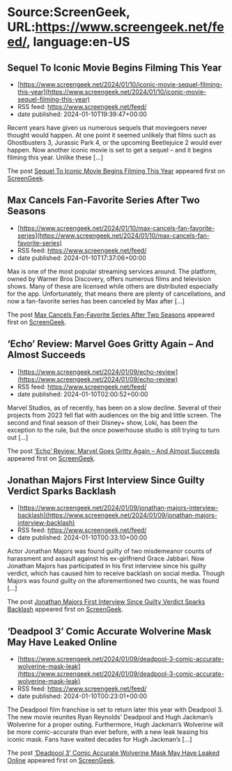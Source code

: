 # Source:ScreenGeek, URL:https://www.screengeek.net/feed/, language:en-US

## Sequel To Iconic Movie Begins Filming This Year
 - [https://www.screengeek.net/2024/01/10/iconic-movie-sequel-filming-this-year](https://www.screengeek.net/2024/01/10/iconic-movie-sequel-filming-this-year)
 - RSS feed: https://www.screengeek.net/feed/
 - date published: 2024-01-10T19:39:47+00:00

<p>Recent years have given us numerous sequels that moviegoers never thought would happen. At one point it seemed unlikely that films such as Ghostbusters 3, Jurassic Park 4, or the upcoming Beetlejuice 2 would ever happen. Now another iconic movie is set to get a sequel &#8211; and it begins filming this year. Unlike these [...]</p>
<p>The post <a href="https://www.screengeek.net/2024/01/10/iconic-movie-sequel-filming-this-year/">Sequel To Iconic Movie Begins Filming This Year</a> appeared first on <a href="https://www.screengeek.net">ScreenGeek</a>.</p>

## Max Cancels Fan-Favorite Series After Two Seasons
 - [https://www.screengeek.net/2024/01/10/max-cancels-fan-favorite-series](https://www.screengeek.net/2024/01/10/max-cancels-fan-favorite-series)
 - RSS feed: https://www.screengeek.net/feed/
 - date published: 2024-01-10T17:37:06+00:00

<p>Max is one of the most popular streaming services around. The platform, owned by Warner Bros Discovery, offers numerous films and television shows. Many of these are licensed while others are distributed especially for the app. Unfortunately, that means there are plenty of cancellations, and now a fan-favorite series has been canceled by Max after [...]</p>
<p>The post <a href="https://www.screengeek.net/2024/01/10/max-cancels-fan-favorite-series/">Max Cancels Fan-Favorite Series After Two Seasons</a> appeared first on <a href="https://www.screengeek.net">ScreenGeek</a>.</p>

## ‘Echo’ Review: Marvel Goes Gritty Again – And Almost Succeeds
 - [https://www.screengeek.net/2024/01/09/echo-review](https://www.screengeek.net/2024/01/09/echo-review)
 - RSS feed: https://www.screengeek.net/feed/
 - date published: 2024-01-10T02:00:52+00:00

<p>Marvel Studios, as of recently, has been on a slow decline. Several of their projects from 2023 fell flat with audiences on the big and little screen. The second and final season of their Disney+ show, Loki, has been the exception to the rule, but the once powerhouse studio is still trying to turn out [...]</p>
<p>The post <a href="https://www.screengeek.net/2024/01/09/echo-review/">&#8216;Echo&#8217; Review: Marvel Goes Gritty Again &#8211; And Almost Succeeds</a> appeared first on <a href="https://www.screengeek.net">ScreenGeek</a>.</p>

## Jonathan Majors First Interview Since Guilty Verdict Sparks Backlash
 - [https://www.screengeek.net/2024/01/09/jonathan-majors-interview-backlash](https://www.screengeek.net/2024/01/09/jonathan-majors-interview-backlash)
 - RSS feed: https://www.screengeek.net/feed/
 - date published: 2024-01-10T00:33:10+00:00

<p>Actor Jonathan Majors was found guilty of two misdemeanor counts of harassment and assault against his ex-girlfriend Grace Jabbari. Now Jonathan Majors has participated in his first interview since his guilty verdict, which has caused him to receive backlash on social media. Though Majors was found guilty on the aforementioned two counts, he was found [...]</p>
<p>The post <a href="https://www.screengeek.net/2024/01/09/jonathan-majors-interview-backlash/">Jonathan Majors First Interview Since Guilty Verdict Sparks Backlash</a> appeared first on <a href="https://www.screengeek.net">ScreenGeek</a>.</p>

## ‘Deadpool 3’ Comic Accurate Wolverine Mask May Have Leaked Online
 - [https://www.screengeek.net/2024/01/09/deadpool-3-comic-accurate-wolverine-mask-leak](https://www.screengeek.net/2024/01/09/deadpool-3-comic-accurate-wolverine-mask-leak)
 - RSS feed: https://www.screengeek.net/feed/
 - date published: 2024-01-10T00:23:01+00:00

<p>The Deadpool film franchise is set to return later this year with Deadpool 3. The new movie reunites Ryan Reynolds&#8217; Deadpool and Hugh Jackman&#8217;s Wolverine for a proper outing. Furthermore, Hugh Jackman&#8217;s Wolverine will be more comic-accurate than ever before, with a new leak teasing his iconic mask. Fans have waited decades for Hugh Jackman&#8217;s [...]</p>
<p>The post <a href="https://www.screengeek.net/2024/01/09/deadpool-3-comic-accurate-wolverine-mask-leak/">&#8216;Deadpool 3&#8217; Comic Accurate Wolverine Mask May Have Leaked Online</a> appeared first on <a href="https://www.screengeek.net">ScreenGeek</a>.</p>

